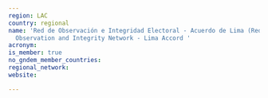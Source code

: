 ```yaml
---
region: LAC
country: regional
name: 'Red de Observación e Integridad Electoral - Acuerdo de Lima (RedOIE) / Electoral
  Observation and Integrity Network - Lima Accord '
acronym: 
is_member: true
no_gndem_member_countries: 
regional_network: 
website: 

---
```

